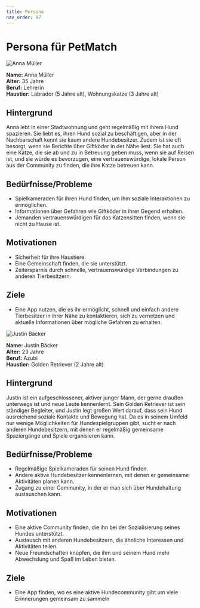 ```yaml
---
title: Persona
nav_order: 97
---
```


# Persona für PetMatch

![Anna Müller](Bilder/anna_mueller.jpeg)

**Name:** Anna Müller  
**Alter:** 35 Jahre  
**Beruf:** Lehrerin  
**Haustier:** Labrador (5 Jahre alt), Wohnungskatze (3 Jahre alt)

## Hintergrund
Anna lebt in einer Stadtwohnung und geht regelmäßig mit ihrem Hund spazieren. Sie liebt es, ihren Hund sozial zu beschäftigen, aber in der Nachbarschaft kennt sie kaum andere Hundebesitzer. Zudem ist sie oft besorgt, wenn sie Berichte über Giftköder in der Nähe liest. Sie hat auch eine Katze, die sie ab und zu in Betreuung geben muss, wenn sie auf Reisen ist, und sie würde es bevorzugen, eine vertrauenswürdige, lokale Person aus der Community zu finden, die ihre Katze betreuen kann.

## Bedürfnisse/Probleme
- Spielkameraden für ihren Hund finden, um ihm soziale Interaktionen zu ermöglichen.
- Informationen über Gefahren wie Giftköder in ihrer Gegend erhalten.
- Jemanden vertrauenswürdigen für das Katzensitten finden, wenn sie nicht zu Hause ist.

## Motivationen
- Sicherheit für ihre Haustiere.
- Eine Gemeinschaft finden, die sie unterstützt.
- Zeitersparnis durch schnelle, vertrauenswürdige Verbindungen zu anderen Tierbesitzern.

## Ziele
- Eine App nutzen, die es ihr ermöglicht, schnell und einfach andere Tierbesitzer in ihrer Nähe zu kontaktieren, sich zu vernetzen und aktuelle Informationen über mögliche Gefahren zu erhalten.



![Justin Bäcker](Bilder/justin_baecker.jpg)

**Name:** Justin Bäcker  
**Alter:** 23 Jahre  
**Beruf:** Azubi  
**Haustier:** Golden Retriever (2 Jahre alt) 

## Hintergrund
Justin ist ein aufgeschlossener, aktiver junger Mann, der gerne draußen unterwegs ist und neue Leute kennenlernt. Sein Golden Retriever ist sein ständiger Begleiter, und Justin legt großen Wert darauf, dass sein Hund ausreichend soziale Kontakte und Bewegung hat. Da es in seinem Umfeld nur wenige Möglichkeiten für Hundespielgruppen gibt, sucht er nach anderen Hundebesitzern, mit denen er regelmäßig gemeinsame Spaziergänge und Spiele organisieren kann.

## Bedürfnisse/Probleme
- Regelmäßige Spielkameraden für seinen Hund finden.
- Andere aktive Hundebesitzer kennenlernen, mit denen er gemeinsame Aktivitäten planen kann.
- Zugang zu einer Community, in der er man sich über Hundehaltung austauschen kann.

## Motivationen
- Eine aktive Community finden, die ihn bei der Sozialisierung seines Hundes unterstützt.
- Austausch mit anderen Hundebesitzern, die ähnliche Interessen und Aktivitäten teilen.
- Neue Freundschaften knüpfen, die ihm und seinem Hund mehr Abwechslung und Spaß im Leben bieten.

## Ziele
- Eine App finden, wo es eine aktive Hundecommunity gibt um viele Erinnerungen gemeinsam zu sammeln 
